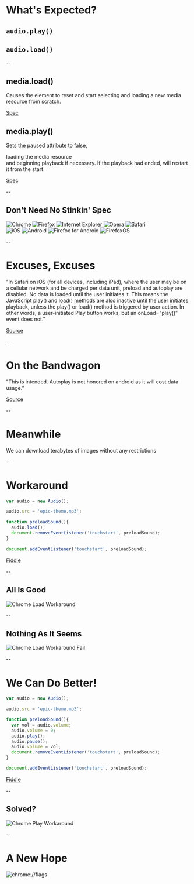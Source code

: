 # What's Expected?

## `audio.play()`
## `audio.load()`

--

## media.load()

Causes the element to reset and start selecting and loading a new media resource from scratch.

[Spec](http://www.w3.org/html/wg/drafts/html/master/embedded-content-0.html#loading-the-media-resource)

## media.play()

Sets the paused attribute to false, <div class="fragment grow highlight-green">loading the media resource</div> and beginning playback if necessary. If the playback had ended, will restart it from the start.

[Spec](http://www.w3.org/html/wg/drafts/html/master/embedded-content-0.html#playing-the-media-resource)

--

## Don't Need No Stinkin' Spec

<img class="fragment" src="img/chrome.png" alt="Chrome" />
<img class="fragment" src="img/firefox.png" alt="Firefox" />
<img class="fragment" src="img/ie.png" alt="Internet Explorer" />
<img class="fragment" src="img/opera.png" alt="Opera" />
<img class="fragment" src="img/safari.png" alt="Safari" />
<br />
<img class="fragment" src="img/no-ios.png" alt="iOS" />
<img class="fragment" src="img/no-android.png" alt="Android" />
<img class="fragment" src="img/androidfirefox.png" alt="Firefox for Android" />
<img class="fragment" src="img/firefoxos.png" alt="FirefoxOS" />

--

# Excuses, Excuses

"In Safari on iOS (for all devices, including iPad), where the user may be on a cellular network and be charged per data unit, <span class="fragment highlight-green">preload and autoplay are disabled.</span>
No data is loaded until the user initiates it. This means the <span class="fragment highlight-green">JavaScript play() and load() methods are also inactive until the user initiates playback,</span>
unless the play() or load() method is triggered by user action. In other words, a user-initiated Play button works, but an onLoad="play()" event does not."

[Source](http://developer.apple.com/library/safari/#documentation/AudioVideo/Conceptual/Using_HTML5_Audio_Video/Device-SpecificConsiderations/Device-SpecificConsiderations.html)

--

# On the Bandwagon

"This is intended. Autoplay is not honored on android as it will cost data usage."

[Source](https://code.google.com/p/chromium/issues/detail?id=138132#c6)

--

# Meanwhile

We can download terabytes of images without any restrictions

--

# Workaround

```javascript
var audio = new Audio();

audio.src = 'epic-theme.mp3';

function preloadSound(){
  audio.load();
  document.removeEventListener('touchstart', preloadSound);
}

document.addEventListener('touchstart', preloadSound);
```
[Fiddle](http://jsfiddle.net/phated/zAuXL/)

--

## All Is Good

![Chrome Load Workaround](img/chrome_load1.png)

--

## Nothing As It Seems

![Chrome Load Workaround Fail](img/chrome_load2.png)

--

# We Can Do Better!

```javascript
var audio = new Audio();

audio.src = 'epic-theme.mp3';

function preloadSound(){
  var vol = audio.volume;
  audio.volume = 0;
  audio.play();
  audio.pause();
  audio.volume = vol;
  document.removeEventListener('touchstart', preloadSound);
}

document.addEventListener('touchstart', preloadSound);
```
[Fiddle](http://jsfiddle.net/phated/zAuXL/9/)

--

## Solved?

![Chrome Play Workaround](img/chrome_play.png)

--

# A New Hope

![chrome://flags](img/chrome_flags.png)
